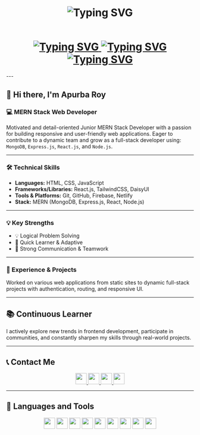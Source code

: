 <h1 align="center">
  <img 
    src="https://readme-typing-svg.herokuapp.com?lines=Hi,+Everyone;I'm+Apurba+Roy;A+MERN+Stack+Developer&center=true&size=30&color=FF5733&font=Fira+Code" 
    alt="Typing SVG"
  >
</h1>

<div style="display: flex; gap: 20px; align-items: center; flex-wrap: wrap;">
  <h1 align="center">
    <a href="https://git.io/typing-svg" target="_blank">
      <img 
        src="https://readme-typing-svg.herokuapp.com?lines=💌+apurbaroy00011@gmail.com&center=true&size=15&&duration=5000&pause=5000" 
        alt="Typing SVG"
      >
    </a>
    <a href="https://git.io/typing-svg" target="_blank">
      <img 
        src="https://readme-typing-svg.herokuapp.com?lines=📞+01311271610&center=true&size=15&&duration=5000&pause=5000" 
        alt="Typing SVG"
      >
    </a>
    <a href="https://git.io/typing-svg" target="_blank">
      <img 
        src="https://readme-typing-svg.herokuapp.com?lines=🏠+Kotalipata,+Gopalganj,+Bangladesh&center=true&size=15&duration=5000&pause=5000&color=00FF00" 
        alt="Typing SVG"
      >
    </a>
  </h1>
</div>
---

## 👋 Hi there, I'm **Apurba Roy**  
### 💻 MERN Stack Web Developer  

Motivated and detail-oriented Junior MERN Stack Developer with a passion for building responsive and user-friendly web applications. Eager to contribute to a dynamic team and grow as a full-stack developer using:
`MongoDB`, `Express.js`, `React.js`, and `Node.js`.

---

### 🛠️ Technical Skills

- **Languages:** HTML, CSS, JavaScript  
- **Frameworks/Libraries:** React.js, TailwindCSS, DaisyUI  
- **Tools & Platforms:** Git, GitHub, Firebase, Netlify  
- **Stack:** MERN (MongoDB, Express.js, React, Node.js)

---

### 💡 Key Strengths

- 💡 Logical Problem Solving  
- 🚀 Quick Learner & Adaptive  
- 🤝 Strong Communication & Teamwork  

---

### 🧠 Experience & Projects

Worked on various web applications from static sites to dynamic full-stack projects with authentication, routing, and responsive UI.

---

## 📚 Continuous Learner

I actively explore new trends in frontend development, participate in communities, and constantly sharpen my skills through real-world projects.

---

## 📞 Contact Me

<p align="center">
  <a href="mailto:apurbaroy00011@gmail.com">
    <img src="https://img.shields.io/badge/-Email-red?style=flat&logo=gmail&logoColor=white" height="30"/>
  </a>
  <a href="https://github.com/Apurbaroy01" target="_blank">
    <img src="https://img.shields.io/badge/-GitHub-black?style=flat&logo=github&logoColor=white" height="30"/>
  </a>
  <a href="https://www.facebook.com/Apurbaroy01" target="_blank">
    <img src="https://img.shields.io/badge/-Facebook-1877F2?style=flat&logo=facebook&logoColor=white" height="30"/>
  </a>
  <a href="https://linkedin.com" target="_blank">
    <img src="https://img.shields.io/badge/-LinkedIn-0077B5?style=flat&logo=linkedin&logoColor=white" height="30"/>
  </a>
</p>

---

## 🧰 Languages and Tools

<p align="center">
  <img src="https://img.shields.io/badge/-HTML5-E34F26?style=flat&logo=html5&logoColor=white" height="30"/>
  <img src="https://img.shields.io/badge/-CSS3-1572B6?style=flat&logo=css3&logoColor=white" height="30"/>
  <img src="https://img.shields.io/badge/-JavaScript-F7DF1E?style=flat&logo=javascript&logoColor=black" height="30"/>
  <img src="https://img.shields.io/badge/-React-61DAFB?style=flat&logo=react&logoColor=black" height="30"/>
  <img src="https://img.shields.io/badge/-TailwindCSS-38B2AC?style=flat&logo=tailwindcss&logoColor=white" height="30"/>
  <img src="https://img.shields.io/badge/-Node.js-339933?style=flat&logo=node.js&logoColor=white" height="30"/>
  <img src="https://img.shields.io/badge/-MongoDB-47A248?style=flat&logo=mongodb&logoColor=white" height="30"/>
  <img src="https://img.shields.io/badge/-Firebase-FFCA28?style=flat&logo=firebase&logoColor=black" height="30"/>
  <img src="https://img.shields.io/badge/-Git-F05032?style=flat&logo=git&logoColor=white" height="30"/>
</p>
